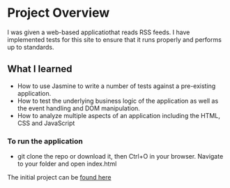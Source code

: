 # Project Overview

I was given a web-based applicatiothat reads RSS feeds. I have implemented tests for this site to ensure that it runs properly and performs up to standards.

## What I learned

* How to use Jasmine to write a number of tests against a pre-existing application. 
* How to test the underlying business logic of the application as well as the event handling and DOM manipulation.
* How to analyze multiple aspects of an application including the HTML, CSS and JavaScript

### To run the application

* git clone the repo or download it, then Ctrl+O in your browser. Navigate to your folder and open index.html

The initial project can be [found here](https://github.com/udacity/frontend-nanodegree-feedreader)


